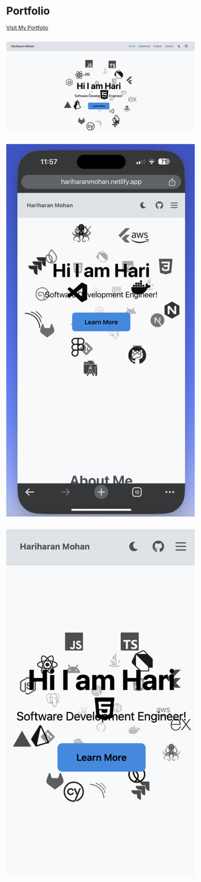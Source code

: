 # Portfolio
[Visit My Portfolio](https://hariharanmohan.netlify.app)

## ![UI - Desktop](src/assets/GitHub/Desktop.png)

## ![UI - Mobile](src/assets/GitHub/MobileOne.png)

## ![UI - Mobile](src/assets/GitHub/mobileTwo.png)

